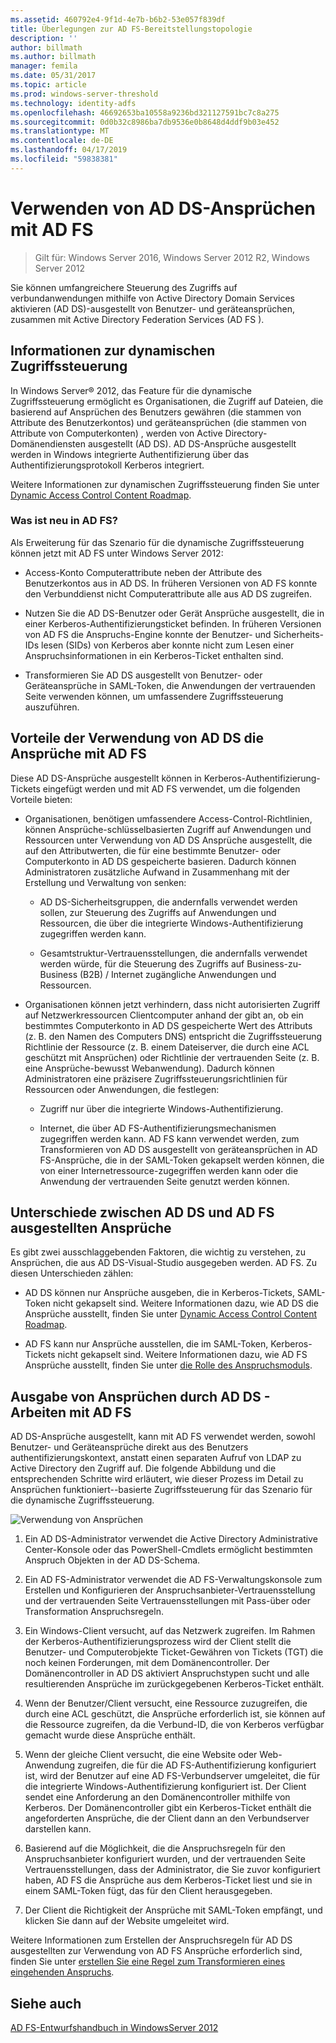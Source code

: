 ```yaml
---
ms.assetid: 460792e4-9f1d-4e7b-b6b2-53e057f839df
title: Überlegungen zur AD FS-Bereitstellungstopologie
description: ''
author: billmath
ms.author: billmath
manager: femila
ms.date: 05/31/2017
ms.topic: article
ms.prod: windows-server-threshold
ms.technology: identity-adfs
ms.openlocfilehash: 46692653ba10558a9236bd321127591bc7c8a275
ms.sourcegitcommit: 0d0b32c8986ba7db9536e0b8648d4ddf9b03e452
ms.translationtype: MT
ms.contentlocale: de-DE
ms.lasthandoff: 04/17/2019
ms.locfileid: "59838381"
---
```

# <a name="using-ad-ds-claims-with-ad-fs"></a>Verwenden von AD DS-Ansprüchen mit AD FS
  
>Gilt für: Windows Server 2016, Windows Server 2012 R2, Windows Server 2012
  
Sie können umfangreichere Steuerung des Zugriffs auf verbundanwendungen mithilfe von Active Directory Domain Services aktivieren \(AD DS\)\-ausgestellt von Benutzer- und geräteansprüchen, zusammen mit Active Directory Federation Services \(AD FS \).  
  
## <a name="about-dynamic-access-control"></a>Informationen zur dynamischen Zugriffssteuerung  
In Windows Server® 2012, das Feature für die dynamische Zugriffssteuerung ermöglicht es Organisationen, die Zugriff auf Dateien, die basierend auf Ansprüchen des Benutzers gewähren \(die stammen von Attribute des Benutzerkontos\) und geräteansprüchen \(die stammen von Attribute von Computerkonten\) , werden von Active Directory-Domänendiensten ausgestellt \(AD DS\). AD DS-Ansprüche ausgestellt werden in Windows integrierte Authentifizierung über das Authentifizierungsprotokoll Kerberos integriert.  
  
Weitere Informationen zur dynamischen Zugriffssteuerung finden Sie unter [Dynamic Access Control Content Roadmap](../../solution-guides/Dynamic-Access-Control--Scenario-Overview.md#BKMK_APP).  
  
### <a name="whats-new-in-ad-fs"></a>Was ist neu in AD FS?  
Als Erweiterung für das Szenario für die dynamische Zugriffssteuerung können jetzt mit AD FS unter Windows Server 2012:  
  
-   Access-Konto Computerattribute neben der Attribute des Benutzerkontos aus in AD DS. In früheren Versionen von AD FS konnte den Verbunddienst nicht Computerattribute alle aus AD DS zugreifen.  
  
-   Nutzen Sie die AD DS-Benutzer oder Gerät Ansprüche ausgestellt, die in einer Kerberos-Authentifizierungsticket befinden. In früheren Versionen von AD FS die Anspruchs-Engine konnte der Benutzer- und Sicherheits-IDs lesen \(SIDs\) von Kerberos aber konnte nicht zum Lesen einer Anspruchsinformationen in ein Kerberos-Ticket enthalten sind.  
  
-   Transformieren Sie AD DS ausgestellt von Benutzer- oder Geräteansprüche in SAML-Token, die Anwendungen der vertrauenden Seite verwenden können, um umfassendere Zugriffssteuerung auszuführen.  
  
## <a name="benefits-of-using-ad-ds-claims-with-ad-fs"></a>Vorteile der Verwendung von AD DS die Ansprüche mit AD FS  
Diese AD DS-Ansprüche ausgestellt können in Kerberos-Authentifizierung-Tickets eingefügt werden und mit AD FS verwendet, um die folgenden Vorteile bieten:  
  
-   Organisationen, benötigen umfassendere Access-Control-Richtlinien, können Ansprüche\-schlüsselbasierten Zugriff auf Anwendungen und Ressourcen unter Verwendung von AD DS Ansprüche ausgestellt, die auf den Attributwerten, die für eine bestimmte Benutzer- oder Computerkonto in AD DS gespeicherte basieren. Dadurch können Administratoren zusätzliche Aufwand in Zusammenhang mit der Erstellung und Verwaltung von senken:  
  
    -   AD DS-Sicherheitsgruppen, die andernfalls verwendet werden sollen, zur Steuerung des Zugriffs auf Anwendungen und Ressourcen, die über die integrierte Windows-Authentifizierung zugegriffen werden kann.  
  
    -   Gesamtstruktur-Vertrauensstellungen, die andernfalls verwendet werden würde, für die Steuerung des Zugriffs auf Business\-zu\-Business \(B2B\) \/ Internet zugängliche Anwendungen und Ressourcen.  
  
-   Organisationen können jetzt verhindern, dass nicht autorisierten Zugriff auf Netzwerkressourcen Clientcomputer anhand der gibt an, ob ein bestimmtes Computerkonto in AD DS gespeicherte Wert des Attributs \(z. B. den Namen des Computers DNS\) entspricht die Zugriffssteuerung Richtlinie der Ressource \(z. B. einem Dateiserver, die durch eine ACL geschützt mit Ansprüchen\) oder Richtlinie der vertrauenden Seite \(z. B. eine Ansprüche\-bewusst Webanwendung\). Dadurch können Administratoren eine präzisere Zugriffssteuerungsrichtlinien für Ressourcen oder Anwendungen, die festlegen:  
  
    -   Zugriff nur über die integrierte Windows-Authentifizierung.  
  
    -   Internet, die über AD FS-Authentifizierungsmechanismen zugegriffen werden kann. AD FS kann verwendet werden, zum Transformieren von AD DS ausgestellt von geräteansprüchen in AD FS-Ansprüche, die in der SAML-Token gekapselt werden können, die von einer Internetressource-zugegriffen werden kann oder die Anwendung der vertrauenden Seite genutzt werden können.  
  
## <a name="differences-between-ad-ds-and-ad-fs-issued-claims"></a>Unterschiede zwischen AD DS und AD FS ausgestellten Ansprüche  
Es gibt zwei ausschlaggebenden Faktoren, die wichtig zu verstehen, zu Ansprüchen, die aus AD DS-Visual-Studio ausgegeben werden. AD FS. Zu diesen Unterschieden zählen:  
  
-   AD DS können nur Ansprüche ausgeben, die in Kerberos-Tickets, SAML-Token nicht gekapselt sind. Weitere Informationen dazu, wie AD DS die Ansprüche ausstellt, finden Sie unter [Dynamic Access Control Content Roadmap](../../solution-guides/Dynamic-Access-Control--Scenario-Overview.md#BKMK_APP).  
  
-   AD FS kann nur Ansprüche ausstellen, die im SAML-Token, Kerberos-Tickets nicht gekapselt sind. Weitere Informationen dazu, wie AD FS Ansprüche ausstellt, finden Sie unter [die Rolle des Anspruchsmoduls](../../ad-fs/technical-reference/The-Role-of-the-Claims-Engine.md).  
  
## <a name="how-ad-ds-issued-claims-work-with-ad-fs"></a>Ausgabe von Ansprüchen durch AD DS - Arbeiten mit AD FS  
AD DS-Ansprüche ausgestellt, kann mit AD FS verwendet werden, sowohl Benutzer- und Geräteansprüche direkt aus des Benutzers authentifizierungskontext, anstatt einen separaten Aufruf von LDAP zu Active Directory den Zugriff auf. Die folgende Abbildung und die entsprechenden Schritte wird erläutert, wie dieser Prozess im Detail zu Ansprüchen funktioniert\--basierte Zugriffssteuerung für das Szenario für die dynamische Zugriffssteuerung.  
  
![Verwendung von Ansprüchen](media/UsingADDSClaimswithADFS.gif)  
  
1.  Ein AD DS-Administrator verwendet die Active Directory Administrative Center-Konsole oder das PowerShell-Cmdlets ermöglicht bestimmten Anspruch Objekten in der AD DS-Schema.  
  
2.  Ein AD FS-Administrator verwendet die AD FS-Verwaltungskonsole zum Erstellen und Konfigurieren der Anspruchsanbieter-Vertrauensstellung und der vertrauenden Seite Vertrauensstellungen mit Pass\-über oder Transformation Anspruchsregeln.  
  
3.  Ein Windows-Client versucht, auf das Netzwerk zugreifen. Im Rahmen der Kerberos-Authentifizierungsprozess wird der Client stellt die Benutzer- und Computerobjekte Ticket\-Gewähren von Tickets \(TGT\) die noch keinen Forderungen, mit dem Domänencontroller. Der Domänencontroller in AD DS aktiviert Anspruchstypen sucht und alle resultierenden Ansprüche im zurückgegebenen Kerberos-Ticket enthält.  
  
4.  Wenn der Benutzer\/Client versucht, eine Ressource zuzugreifen, die durch eine ACL geschützt, die Ansprüche erforderlich ist, sie können auf die Ressource zugreifen, da die Verbund-ID, die von Kerberos verfügbar gemacht wurde diese Ansprüche enthält.  
  
5.  Wenn der gleiche Client versucht, die eine Website oder Web-Anwendung zugreifen, die für die AD FS-Authentifizierung konfiguriert ist, wird der Benutzer auf eine AD FS-Verbundserver umgeleitet, die für die integrierte Windows-Authentifizierung konfiguriert ist. Der Client sendet eine Anforderung an den Domänencontroller mithilfe von Kerberos. Der Domänencontroller gibt ein Kerberos-Ticket enthält die angeforderten Ansprüche, die der Client dann an den Verbundserver darstellen kann.  
  
6.  Basierend auf die Möglichkeit, die die Anspruchsregeln für den Anspruchsanbieter konfiguriert wurden, und der vertrauenden Seite Vertrauensstellungen, dass der Administrator, die Sie zuvor konfiguriert haben, AD FS die Ansprüche aus dem Kerberos-Ticket liest und sie in einem SAML-Token fügt, das für den Client herausgegeben.  
  
7.  Der Client die Richtigkeit der Ansprüche mit SAML-Token empfängt, und klicken Sie dann auf der Website umgeleitet wird.  
  
Weitere Informationen zum Erstellen der Anspruchsregeln für AD DS ausgestellten zur Verwendung von AD FS Ansprüche erforderlich sind, finden Sie unter [erstellen Sie eine Regel zum Transformieren eines eingehenden Anspruchs](../../ad-fs/operations/Create-a-Rule-to-Transform-an-Incoming-Claim.md).  
  
## <a name="see-also"></a>Siehe auch
[AD FS-Entwurfshandbuch in WindowsServer 2012](AD-FS-Design-Guide-in-Windows-Server-2012.md)
